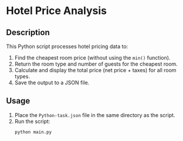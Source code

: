 # Hotel Price Analysis

## Description
This Python script processes hotel pricing data to:
1. Find the cheapest room price (without using the `min()` function).
2. Return the room type and number of guests for the cheapest room.
3. Calculate and display the total price (net price + taxes) for all room types.
4. Save the output to a JSON file.

## Usage
1. Place the `Python-task.json` file in the same directory as the script.
2. Run the script:
   ```bash
   python main.py
